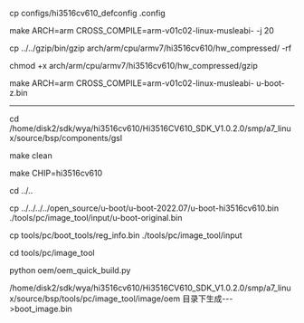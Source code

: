 cp configs/hi3516cv610_defconfig .config

make ARCH=arm CROSS_COMPILE=arm-v01c02-linux-musleabi- -j 20

cp ../../gzip/bin/gzip arch/arm/cpu/armv7/hi3516cv610/hw_compressed/ -rf

chmod +x arch/arm/cpu/armv7/hi3516cv610/hw_compressed/gzip

make ARCH=arm CROSS_COMPILE=arm-v01c02-linux-musleabi- u-boot-z.bin


--------------------------------------------------------------------------------------------------


cd /home/disk2/sdk/wya/hi3516cv610/Hi3516CV610_SDK_V1.0.2.0/smp/a7_linux/source/bsp/components/gsl

make clean

make CHIP=hi3516cv610

cd ../..

cp ../../../../open_source/u-boot/u-boot-2022.07/u-boot-hi3516cv610.bin ./tools/pc/image_tool/input/u-boot-original.bin

cp tools/pc/boot_tools/reg_info.bin ./tools/pc/image_tool/input

cd tools/pc/image_tool

python oem/oem_quick_build.py


/home/disk2/sdk/wya/hi3516cv610/Hi3516CV610_SDK_V1.0.2.0/smp/a7_linux/source/bsp/tools/pc/image_tool/image/oem
目录下生成--->boot_image.bin
